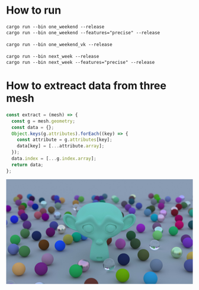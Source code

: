 # How to run

    cargo run --bin one_weekend --release
    cargo run --bin one_weekend --features="precise" --release
    
    cargo run --bin one_weekend_vk --release

    cargo run --bin next_week --release
    cargo run --bin next_week --features="precise" --release

# How to extreact data from three mesh

```javascript
const extract = (mesh) => {
  const g = mesh.geometry;
  const data = {};
  Object.keys(g.attributes).forEach((key) => {
    const attribute = g.attributes[key];
    data[key] = [...attribute.array];
  });
  data.index = [...g.index.array];
  return data;
};
```

![monkey_diffuse](https://github.com/vinneyto/school/blob/main/ray_tracing/monkey_diffuse.jpg?raw=true)
